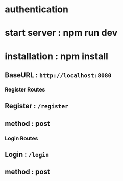 # authentication

# start server : npm run dev
# installation : npm install


## BaseURL : `http://localhost:8080`

### Register Routes
## Register : `/register`
## method : post

### Login Routes
## Login : `/login`
## method : post
